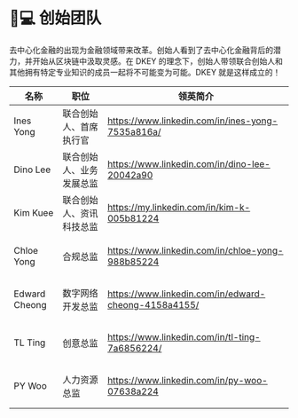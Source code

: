 # 👨💻 创始团队

去中心化金融的出现为金融领域带来改革。创始人看到了去中心化金融背后的潜力，并开始从区块链中汲取灵感。在 DKEY 的理念下，创始人带领联合创始人和其他拥有特定专业知识的成员一起将不可能变为可能。DKEY 就是这样成立的！



| 名称             | 职位            | 领英简介                                                                                                                                |
| -------------- | ------------- | ----------------------------------------------------------------------------------------------------------------------------------- |
| Ines Yong      | 联合创始人、首席执行官   | <p><a href="https://www.linkedin.com/in/ines-yong-7535a816a/">https://www.linkedin.com/in/ines-yong-7535a816a/</a> <br></p>         |
| Dino Lee       | 联合创始人、业务发展总监  | <p><a href="https://www.linkedin.com/in/dino-lee-20042a90">https://www.linkedin.com/in/dino-lee-20042a90</a> <br></p>               |
| Kim Kuee       | 联合创始人、资讯科技总监  | <p><a href="https://my.linkedin.com/in/kim-k-005b81224">https://my.linkedin.com/in/kim-k-005b81224</a> <br></p>                     |
| Chloe Yong     | 合规总监          | <p><a href="https://www.linkedin.com/in/chloe-yong-988b85224">https://www.linkedin.com/in/chloe-yong-988b85224 </a><br></p>         |
| Edward Cheong  | 数字网络开发总监      | <p><a href="https://www.linkedin.com/in/edward-cheong-4158a4155/">https://www.linkedin.com/in/edward-cheong-4158a4155/</a> <br></p> |
| TL Ting        | 创意总监          | <p><a href="https://www.linkedin.com/in/tl-ting-7a6856224/">https://www.linkedin.com/in/tl-ting-7a6856224/</a> <br></p>             |
| PY Woo         | 人力资源总监        | <p><a href="https://www.linkedin.com/in/py-woo-07638a224">https://www.linkedin.com/in/py-woo-07638a224</a><br></p>                  |



